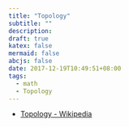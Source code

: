 ```yaml
---
title: "Topology"
subtitle: ""
description:
draft: true
katex: false
mermaid: false
abcjs: false
date: 2017-12-19T10:49:51+08:00
tags:
  - math
  - Topology
---
```


- [Topology - Wikipedia][@1]


<!-- reference links -->

[@1]: https://en.wikipedia.org/wiki/Topology

